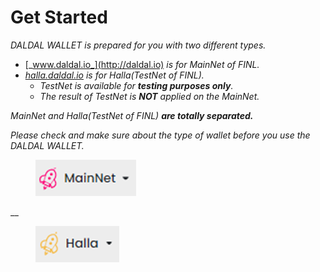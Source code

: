 # Get Started

_DALDAL WALLET is prepared for you with two different types._

* [_www.daldal.io_](http://daldal.io) _is for MainNet of FINL._
* [_halla.daldal.io_](http://halla.daldal.io) _is for Halla(TestNet of FINL)._
  * _TestNet is available for **testing purposes only**._
  * _The result of TestNet is **NOT** applied on the MainNet._

_MainNet and Halla(TestNet of FINL) **are totally separated.**_

_Please check and make sure about the type of wallet before you use the DALDAL WALLET._

<figure><img src=".../../../.gitbook/assets/daldal-wallet/MainNet.png" alt=""><figcaption></figcaption></figure>  __  <figure><img src=".../../../.gitbook/assets/daldal-wallet/Halla.png" alt=""><figcaption></figcaption></figure>